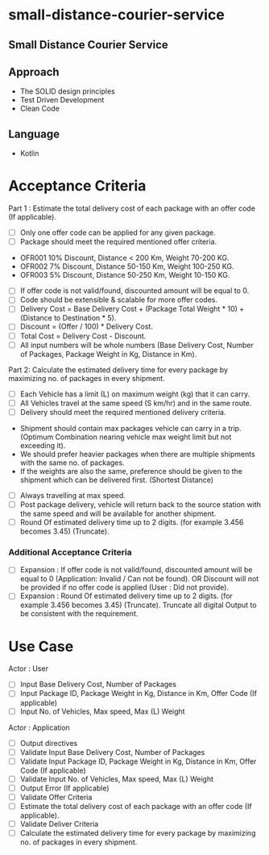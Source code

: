 # small-distance-courier-service
## Small Distance Courier Service

## Approach
- The SOLID design principles
- Test Driven Development
- Clean Code

## Language
- Kotlin

# Acceptance Criteria
Part 1 : Estimate the total delivery cost of each package with an offer code (If applicable).
- [ ] Only one offer code can be applied for any given package.
- [ ] Package should meet the required mentioned offer criteria.
- OFR001 10% Discount, Distance < 200 Km, Weight 70-200 KG.
- OFR002 7% Discount, Distance 50-150 Km, Weight 100-250 KG.
- OFR003 5% Discount, Distance 50-250 Km, Weight 10-150 KG.
- [ ] If offer code is not valid/found, discounted amount will be equal to 0.
- [ ] Code should be extensible & scalable for more offer codes.
- [ ] Delivery Cost = Base Delivery Cost + (Package Total Weight * 10) + (Distance to Destination * 5).
- [ ] Discount = (Offer / 100) * Delivery Cost.
- [ ] Total Cost = Delivery Cost - Discount.
- [ ] All input numbers will be whole numbers (Base Delivery Cost, Number of Packages, Package Weight in Kg, Distance in Km).

Part 2: Calculate the estimated delivery time for every package by maximizing no. of packages in every shipment.
- [ ] Each Vehicle has a limit (L) on maximum weight (kg) that it can carry.
- [ ] All Vehicles travel at the same speed (S km/hr) and in the same route.
- [ ] Delivery should meet the required mentioned delivery criteria.
- Shipment should contain max packages vehicle can carry in a trip. (Optimum Combination nearing vehicle max weight limit but not exceeding it).
- We should prefer heavier packages when there are multiple shipments with the same no. of packages.
- If the weights are also the same, preference should be given to the shipment which can be delivered first. (Shortest Distance)
- [ ] Always travelling at max speed.
- [ ] Post package delivery, vehicle will return back to the source station with the same speed and will be available for another shipment.
- [ ] Round Of estimated delivery time up to 2 digits. (for example 3.456 becomes 3.45) (Truncate).

### Additional Acceptance Criteria
- [ ] Expansion : If offer code is not valid/found, discounted amount will be equal to 0 (Application: Invalid / Can not be found). OR Discount will not be provided if no offer code is applied (User : Did not provide).
- [ ] Expansion : Round Of estimated delivery time up to 2 digits. (for example 3.456 becomes 3.45) (Truncate). Truncate all digital Output to be consistent with the requirement.

# Use Case
Actor : User
- [ ] Input Base Delivery Cost, Number of Packages
- [ ] Input Package ID, Package Weight in Kg, Distance in Km, Offer Code (If applicable)
- [ ] Input No. of Vehicles, Max speed, Max (L) Weight 

Actor : Application
- [ ] Output directives
- [ ] Validate Input Base Delivery Cost, Number of Packages
- [ ] Validate Input Package ID, Package Weight in Kg, Distance in Km, Offer Code (If applicable)
- [ ] Validate Input No. of Vehicles, Max speed, Max (L) Weight
- [ ] Output Error (If applicable)
- [ ] Validate Offer Criteria
- [ ] Estimate the total delivery cost of each package with an offer code (If applicable).
- [ ] Validate Deliver Criteria
- [ ] Calculate the estimated delivery time for every package by maximizing no. of packages in every shipment.